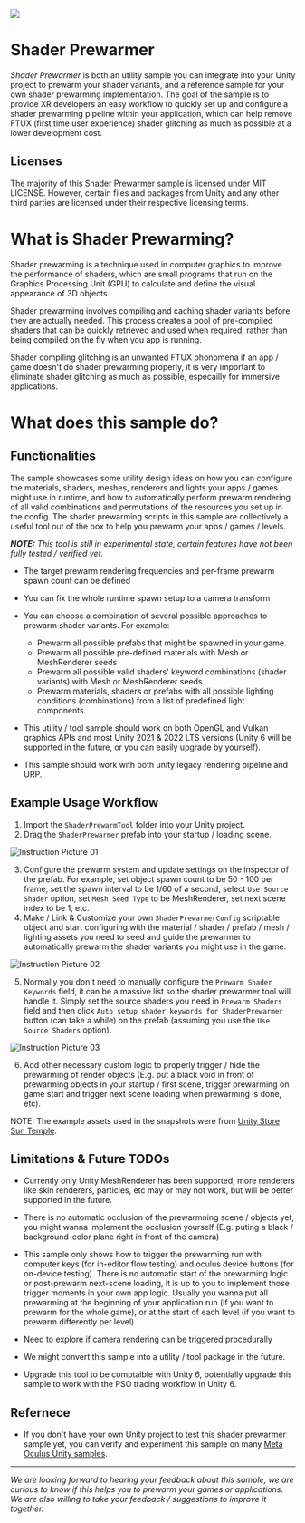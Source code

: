 ![](./Documentation/Media/readme/banner.jpg )

# Shader Prewarmer

*Shader Prewarmer* is both an utility sample you can integrate into your Unity project to prewarm your shader variants, and a reference sample for your own shader prewarming implementation. The goal of the sample is to provide XR developers an easy workflow to quickly set up and configure a shader prewarming pipeline within your application, which can help remove FTUX (first time user experience) shader glitching as much as possible at a lower development cost.

## Licenses

The majority of this Shader Prewarmer sample is licensed under MIT LICENSE. However, certain files and packages from Unity and any other third parties are licensed under their respective licensing terms.

# What is Shader Prewarming?

Shader prewarming is a technique used in computer graphics to improve the performance of shaders, which are small programs that run on the Graphics Processing Unit (GPU) to calculate and define the visual appearance of 3D objects.

Shader prewarming involves compiling and caching shader variants before they are actually needed. This process creates a pool of pre-compiled shaders that can be quickly retrieved and used when required, rather than being compiled on the fly when you app is running.

Shader compiling glitching is an unwanted FTUX phonomena if an app / game doesn't do shader prewarming properly, it is very important to eliminate shader glitching as much as possible, especailly for immersive applications.

# What does this sample do?

## Functionalities

The sample showcases some utility design ideas on how you can configure the materials, shaders, meshes, renderers and lights your apps / games might use in runtime, and how to automatically perform prewarm rendering of all valid combinations and permutations of the resources you set up in the config. The shader prewarming scripts in this sample are collectively a useful tool out of the box to help you prewarm your apps / games / levels.

***NOTE:** This tool is still in experimental state, certain features have not been fully tested / verified yet.*

* The target prewarm rendering frequencies and per-frame prewarm spawn count can be defined

* You can fix the whole runtime spawn setup to a camera transform

* You can choose a combination of several possible approaches to prewarm shader variants. For example:

  - Prewarm all possible prefabs that might be spawned in your game.
  - Prewarm all possible pre-defined materials with Mesh or MeshRenderer seeds
  - Prewarm all possible valid shaders' keyword combinations (shader variants) with Mesh or MeshRenderer seeds
  - Prewarm materials, shaders or prefabs with all possible lighting conditions (combinations) from a list of predefined light components.

* This utility / tool sample should work on both OpenGL and Vulkan graphics APIs and most Unity 2021 & 2022 LTS versions (Unity 6 will be supported in the future, or you can easily upgrade by yourself).

* This sample should work with both unity legacy rendering pipeline and URP.

## Example Usage Workflow

1. Import the `ShaderPrewarmTool` folder into your Unity project.
2. Drag the `ShaderPrewarmer` prefab into your startup / loading scene.

![Instruction Picture 01](./Documentation/Media/readme/001.png "Instruction 01")

3. Configure the prewarm system and update settings on the inspector of the prefab. For example, set object spawn count to be 50 - 100 per frame, set the spawn interval to be 1/60 of a second, select `Use Source Shader` option, set `Mesh Seed Type` to be MeshRenderer, set next scene index to be 1, etc.
4. Make / Link & Customize your own `ShaderPrewarmerConfig` scriptable object and start configuring with the material / shader / prefab / mesh / lighting assets you need to seed and guide the prewarmer to automatically prewarm the shader variants you might use in the game.

![Instruction Picture 02](./Documentation/Media/readme/002.png "Instruction 02")

5. Normally you don't need to manually configure the `Prewarm Shader Keywords` field, it can be a massive list so the shader prewarmer tool will handle it. Simply set the source shaders you need in `Prewarm Shaders` field and then click `Auto setup shader keywords for ShaderPrewarmer` button (can take a while) on the prefab (assuming you use the `Use Source Shaders` option).

![Instruction Picture 03](./Documentation/Media/readme/003.png "Instruction 03")

6. Add other necessary custom logic to properly trigger / hide the prewarming of render objects (E.g. put a black void in front of prewarming objects in your startup / first scene, trigger prewarming on game start and trigger next scene loading when prewarming is done, etc).

NOTE: The example assets used in the snapshots were from [Unity Store Sun Temple](https://assetstore.unity.com/packages/3d/environments/sun-temple-115417).

## Limitations & Future TODOs

* Currently only Unity MeshRenderer has been supported, more renderers like skin renderers, particles, etc may or may not work, but will be better supported in the future.

* There is no automatic occlusion of the prewarmning scene / objects yet, you might wanna implement the occlusion yourself (E.g. puting a black / background-color plane right in front of the camera)

* This sample only shows how to trigger the prewarming run with computer keys (for in-editor flow testing) and oculus device buttons (for on-device testing). There is no automatic start of the prewarming logic or post-prewarm next-scene loading, it is up to you to implement those trigger moments in your own app logic. Usually you wanna put all prewarming at the beginning of your application run (if you want to prewarm for the whole game), or at the start of each level (if you want to prewarm differently per level)

* Need to explore if camera rendering can be triggered procedurally

* We might convert this sample into a utility / tool package in the future.

* Upgrade this tool to be comptaible with Unity 6, potentially upgrade this sample to work with the PSO tracing workflow in Unity 6.

## Refernece

* If you don't have your own Unity project to test this shader prewarmer sample yet, you can verify and experiment this sample on many [Meta Oculus Unity samples](https://github.com/oculus-samples).

---

*We are looking forward to hearing your feedback about this sample, we are curious to know if this helps you to prewarm your games or applications. We are also willing to take your feedback / suggestions to improve it together.*

